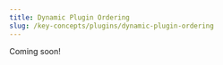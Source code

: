 ```yaml
---
title: Dynamic Plugin Ordering
slug: /key-concepts/plugins/dynamic-plugin-ordering
---
```


Coming soon!

